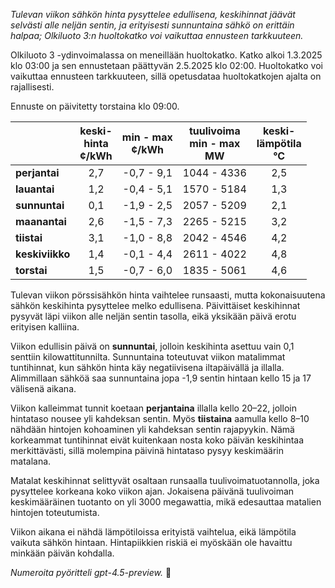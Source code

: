 *Tulevan viikon sähkön hinta pysyttelee edullisena, keskihinnat jäävät selvästi alle neljän sentin, ja erityisesti sunnuntaina sähkö on erittäin halpaa; Olkiluoto 3:n huoltokatko voi vaikuttaa ennusteen tarkkuuteen.*

Olkiluoto 3 -ydinvoimalassa on meneillään huoltokatko. Katko alkoi 1.3.2025 klo 03:00 ja sen ennustetaan päättyvän 2.5.2025 klo 02:00. Huoltokatko voi vaikuttaa ennusteen tarkkuuteen, sillä opetusdataa huoltokatkojen ajalta on rajallisesti.

Ennuste on päivitetty torstaina klo 09:00.

|              | keski-<br>hinta<br>¢/kWh | min - max<br>¢/kWh | tuulivoima<br>min - max<br>MW | keski-<br>lämpötila<br>°C |
|:-------------|:----------------:|:----------------:|:-------------:|:-------------:|
| **perjantai**   | 2,7              | -0,7 - 9,1      | 1044 - 4336   | 2,5            |
| **lauantai**    | 1,2              | -0,4 - 5,1      | 1570 - 5184   | 1,3            |
| **sunnuntai**   | 0,1              | -1,9 - 2,5      | 2057 - 5209   | 2,1            |
| **maanantai**   | 2,6              | -1,5 - 7,3      | 2265 - 5215   | 3,2            |
| **tiistai**     | 3,1              | -1,0 - 8,8      | 2042 - 4546   | 4,2            |
| **keskiviikko** | 1,4              | -0,1 - 4,4      | 2611 - 4022   | 4,8            |
| **torstai**     | 1,5              | -0,7 - 6,0      | 1835 - 5061   | 4,6            |

Tulevan viikon pörssisähkön hinta vaihtelee runsaasti, mutta kokonaisuutena sähkön keskihinta pysyttelee melko edullisena. Päivittäiset keskihinnat pysyvät läpi viikon alle neljän sentin tasolla, eikä yksikään päivä erotu erityisen kalliina.

Viikon edullisin päivä on **sunnuntai**, jolloin keskihinta asettuu vain 0,1 senttiin kilowattitunnilta. Sunnuntaina toteutuvat viikon matalimmat tuntihinnat, kun sähkön hinta käy negatiivisena iltapäivällä ja illalla. Alimmillaan sähköä saa sunnuntaina jopa -1,9 sentin hintaan kello 15 ja 17 välisenä aikana.

Viikon kalleimmat tunnit koetaan **perjantaina** illalla kello 20–22, jolloin hintataso nousee yli kahdeksan sentin. Myös **tiistaina** aamulla kello 8–10 nähdään hintojen kohoaminen yli kahdeksan sentin rajapyykin. Nämä korkeammat tuntihinnat eivät kuitenkaan nosta koko päivän keskihintaa merkittävästi, sillä molempina päivinä hintataso pysyy keskimäärin matalana.

Matalat keskihinnat selittyvät osaltaan runsaalla tuulivoimatuotannolla, joka pysyttelee korkeana koko viikon ajan. Jokaisena päivänä tuulivoiman keskimääräinen tuotanto on yli 3000 megawattia, mikä edesauttaa matalien hintojen toteutumista.

Viikon aikana ei nähdä lämpötiloissa erityistä vaihtelua, eikä lämpötila vaikuta sähkön hintaan. Hintapiikkien riskiä ei myöskään ole havaittu minkään päivän kohdalla.

*Numeroita pyöritteli gpt-4.5-preview.* 🍃
